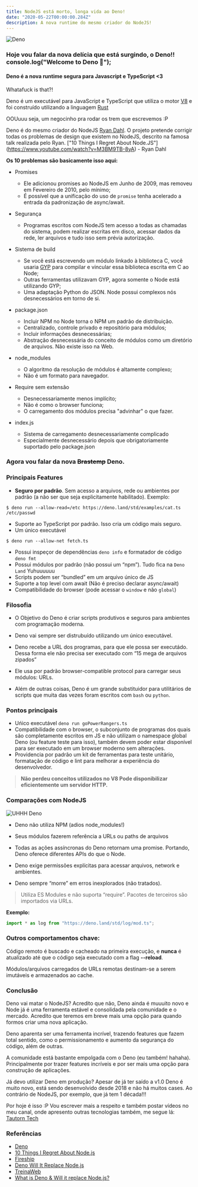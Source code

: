 ```yaml
---
title: NodeJS está morto, longa vida ao Deno!
date: "2020-05-22T00:00:00.284Z"
description: A nova runtime do mesmo criador do NodeJS!
---
```


![Deno](https://i.ibb.co/rmV2TZ0/1-j-PBtd4-GQBj-J0-Kcy-Fyqcp-Bg.png)
### Hoje vou falar da nova delícia que está surgindo, o Deno!! console.log("Welcome to Deno 🦕");


#### Deno é a nova runtime segura para Javascript e TypeScript <3

Whatafuck is that?!

Deno é um executável  para JavaScript e TypeScript que utiliza o motor [V8](https://v8.dev/) e foi construído utilizando a linguagem [Rust](https://www.rust-lang.org/)

OOUuuu seja, um negocinho pra rodar os trem que escrevemos :P

Deno é do mesmo criador do NodeJS [Ryan Dahl](https://en.wikipedia.org/wiki/Ryan_Dahl).
O projeto pretende corrigir todas os problemas de design que existem no NodeJS, descrito na famosa talk realizada pelo Ryan.
["10 Things I Regret About Node.JS"] (https://www.youtube.com/watch?v=M3BM9TB-8yA) - Ryan Dahl


**Os 10 problemas são basicamente isso aqui:**

 - Promises
	* Ele adicionou promises ao NodeJS em Junho de 2009, mas removeu em Fevereiro de 2010, pelo mínimo;
	* É possível que a unificação do uso de `promise` tenha acelerado a entrada da padronização de async/await.

- Segurança
	* Programas escritos com NodeJS tem acesso a todas as chamadas do sistema, podem realizar escritas em disco, acessar dados da rede, ler arquivos e tudo isso sem prévia autorização.

- Sistema de build
	* Se você está escrevendo um módulo linkado à biblioteca C, você usaria [GYP](https://gyp.gsrc.io/index.md) para compilar e vincular essa biblioteca escrita em C ao Node;
	* Outras ferramentas utilizavam GYP, agora somente o Node está utilizando GYP;
	* Uma adaptação Python do JSON. Node possui complexos nós desnecessários em torno de si.

- package.json
	* Incluir NPM no Node torna o NPM um padrão de distribuição. 
	* Centralizado, controle privado e repositório para módulos;
	* Incluir informações desnecessárias;
	* Abstração desnecessária do conceito de módulos como um diretório de arquivos. Não existe isso na Web.

- node_modules
	* O algoritmo da resolução de módulos é altamente complexo;
	* Não é um formato para navegador.

- Require sem extensão
	* Desnecessariamente menos implícito;
	* Não é como o browser funciona;
	* O carregamento dos módulos precisa "advinhar" o que fazer.

- index.js
	* Sistema de carregamento desnecessariamente complicado
	* Especialmente desnecessário depois que obrigatoriamente suportado pelo package.json
	

### Agora vou falar da nova <strike>Brastemp</strike> Deno.


### Principais Features

* <strong>Seguro por padrão</strong>. Sem acesso a arquivos, rede ou ambientes por padrão (a não ser que seja explicitamente habilitado). Exemplo:

```shell
$ deno run --allow-read=/etc https://deno.land/std/examples/cat.ts /etc/passwd
```
* Suporte ao TypeScript por padrão. Isso cria um código mais seguro.
* Um único executável
```shell
$ deno run --allow-net fetch.ts
```
* Possui inspeçor de dependências `deno info` e formatador de código `deno fmt`
* Possui módulos por padrão (não possui um “npm”). Tudo fica na `Deno Land` Yuhuuuuuu
* Scripts podem ser “bundled” em um arquivo único de JS
* Suporte a top level com await (Não é preciso declarar async/await)
* Compatibilidade do browser (pode acessar o `window` e não `global`)

### Filosofia
* O Objetivo do Deno é criar scripts produtivos e seguros para ambientes com programação moderna.

* Deno vai sempre ser distrubuído utilizando um único executável.

* Deno recebe a URL dos programas, para que ele possa ser executádo. Dessa forma ele não precisa ser executado  com “15 mega de arquivos zipados”

* Ele usa por padrão browser-compatible protocol para carregar seus módulos: URLs.

* Além de outras coisas, Deno é um grande substituidor para utilitários de scripts que muita das vezes foram escritos com `bash` ou `python`.

### Pontos principais
* Uńico executável `deno run goPowerRangers.ts`
* Compatibilidade com o browser, o subconjunto de programas dos quais são completamente escritos em JS e não utilizam o namespace global Deno (ou feature teste para isso), também devem poder estar disponível para ser executado em um browser moderno sem alterações.
* Providencia por padrão um kit de ferramentas para teste unitário, formatação de código e lint para melhorar a experiência do desenvolvedor.

>**Não perdeu conceitos utilizados no V8
Pode disponibilizar eficientemente um servidor HTTP.**


### Comparações com NodeJS

![UHHH Deno](https://i.ibb.co/znrfPZg/bitmap.png)

* Deno não utiliza NPM (adios node_modules!)

* Seus módulos fazerem referência a URLs ou paths de arquivos

* Todas as ações assíncronas do Deno retornam uma promise.  Portando, Deno oferece diferentes APIs do que o Node.

* Deno exige permissões explícitas para acessar arquivos, network e ambientes.

* Deno sempre “morre” em erros inexplorados (não tratados).


> Utiliza ES Modules e não suporta “require”. Pacotes de terceiros são importados via URLs. 

**Exemplo:**
```ts
import * as log from "https://deno.land/std/log/mod.ts";
```

### Outros comportamentos chave:

Código remoto é buscado e cacheado na primeira execução, e **nunca** é atualizado até que o código seja executado com a flag **--reload**.

Módulos/arquivos carregados de URLs remotas destinam-se a serem imutáveis e armazenados ao cache.


### Conclusão

Deno vai matar o NodeJS? Acredito que não, Deno ainda é muuuito novo e Node já é uma ferramenta estável e consolidada pela comunidade e o mercado.
Acredito que teremos em breve mais uma opção para quando formos criar uma nova aplicação.

Deno aparenta ser uma ferramenta incrível, trazendo features que fazem total sentido, como o permissionamento e aumento da segurança do código, além de outras.

A comunidade está bastante empolgada com o Deno (eu também! hahaha). Principalmente por trazer features incríveis e por ser mais uma opção para construção de aplicações. 

Já devo utilizar Deno em produção? Apesar de já ter saído a v1.0 Deno é muito novo, está sendo desenvolvido desde 2018 e não há muitos cases. Ao contrário de NodeJS, por exemplo, que já tem 1 década!!!

Por hoje é isso :P
Vou escrever mais a respeito e também postar vídeos no meu canal, onde apresento outras tecnologias também, me segue lá: [Tautorn Tech](https://tautorn.com.br/)


### Referências
- [Deno](https://deno.land/)
- [10 Things I Regret About Node.js](https://medium.com/@imior/10-things-i-regret-about-node-js-ryan-dahl-2ba71ff6b4dc)
- [Fireship](https://www.youtube.com/watch?v=F0G9lZ7gecE)
- [Deno Will It Replace Node.js](https://www.youtube.com/watch?v=lcoU9jtsK24)
- [TreinaWeb](https://www.treinaweb.com.br/blog/deno-conheca-o-suposto-substituto-do-node-js/amp/)
- [What is Deno & Will it replace Node.js?](https://www.youtube.com/watch?v=3Vl8a3zYjiw)